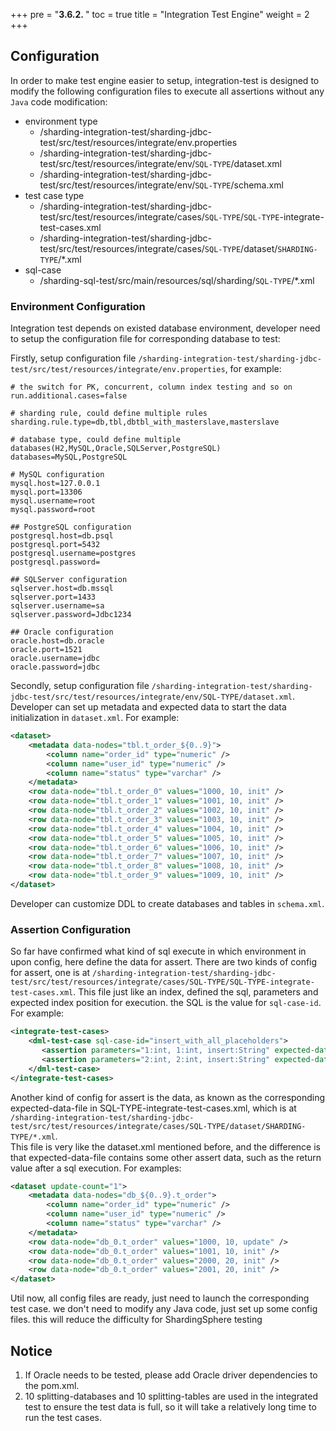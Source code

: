 +++
pre = "<b>3.6.2. </b>"
toc = true
title = "Integration Test Engine"
weight = 2
+++

## Configuration

In order to make test engine easier to setup, integration-test is designed to modify the following configuration files to execute all assertions without any `Java` code modification:

  - environment type
    - /sharding-integration-test/sharding-jdbc-test/src/test/resources/integrate/env.properties
    - /sharding-integration-test/sharding-jdbc-test/src/test/resources/integrate/env/`SQL-TYPE`/dataset.xml
    - /sharding-integration-test/sharding-jdbc-test/src/test/resources/integrate/env/`SQL-TYPE`/schema.xml
  - test case type
    - /sharding-integration-test/sharding-jdbc-test/src/test/resources/integrate/cases/`SQL-TYPE`/`SQL-TYPE`-integrate-test-cases.xml
    - /sharding-integration-test/sharding-jdbc-test/src/test/resources/integrate/cases/`SQL-TYPE`/dataset/`SHARDING-TYPE`/*.xml
  - sql-case 
    - /sharding-sql-test/src/main/resources/sql/sharding/`SQL-TYPE`/*.xml

### Environment Configuration

Integration test depends on existed database environment, developer need to setup the configuration file for corresponding database to test: 

Firstly, setup configuration file `/sharding-integration-test/sharding-jdbc-test/src/test/resources/integrate/env.properties`, for example: 

```properties
# the switch for PK, concurrent, column index testing and so on
run.additional.cases=false

# sharding rule, could define multiple rules
sharding.rule.type=db,tbl,dbtbl_with_masterslave,masterslave

# database type, could define multiple databases(H2,MySQL,Oracle,SQLServer,PostgreSQL)
databases=MySQL,PostgreSQL

# MySQL configuration
mysql.host=127.0.0.1
mysql.port=13306
mysql.username=root
mysql.password=root

## PostgreSQL configuration
postgresql.host=db.psql
postgresql.port=5432
postgresql.username=postgres
postgresql.password=

## SQLServer configuration
sqlserver.host=db.mssql
sqlserver.port=1433
sqlserver.username=sa
sqlserver.password=Jdbc1234

## Oracle configuration
oracle.host=db.oracle
oracle.port=1521
oracle.username=jdbc
oracle.password=jdbc
```

Secondly, setup configuration file `/sharding-integration-test/sharding-jdbc-test/src/test/resources/integrate/env/SQL-TYPE/dataset.xml`. 
Developer can set up metadata and expected data to start the data initialization in `dataset.xml`. For example: 

```xml
<dataset>
    <metadata data-nodes="tbl.t_order_${0..9}">
        <column name="order_id" type="numeric" />
        <column name="user_id" type="numeric" />
        <column name="status" type="varchar" />
    </metadata>
    <row data-node="tbl.t_order_0" values="1000, 10, init" />
    <row data-node="tbl.t_order_1" values="1001, 10, init" />
    <row data-node="tbl.t_order_2" values="1002, 10, init" />
    <row data-node="tbl.t_order_3" values="1003, 10, init" />
    <row data-node="tbl.t_order_4" values="1004, 10, init" />
    <row data-node="tbl.t_order_5" values="1005, 10, init" />
    <row data-node="tbl.t_order_6" values="1006, 10, init" />
    <row data-node="tbl.t_order_7" values="1007, 10, init" />
    <row data-node="tbl.t_order_8" values="1008, 10, init" />
    <row data-node="tbl.t_order_9" values="1009, 10, init" />
</dataset>
```

Developer can customize DDL to create databases and tables in `schema.xml`.

### Assertion Configuration

So far have confirmed what kind of sql execute in which environment in upon config, here define the data for assert.
There are two kinds of config for assert, one is at `/sharding-integration-test/sharding-jdbc-test/src/test/resources/integrate/cases/SQL-TYPE/SQL-TYPE-integrate-test-cases.xml`.
This file just like an index, defined the sql, parameters and expected index position for execution. the SQL is the value for `sql-case-id`. For example: 

```xml
<integrate-test-cases>
    <dml-test-case sql-case-id="insert_with_all_placeholders">
       <assertion parameters="1:int, 1:int, insert:String" expected-data-file="insert_for_order_1.xml" />
       <assertion parameters="2:int, 2:int, insert:String" expected-data-file="insert_for_order_2.xml" />
    </dml-test-case>
</integrate-test-cases>
```

Another kind of config for assert is the data, as known as the corresponding expected-data-file in SQL-TYPE-integrate-test-cases.xml, which is at `/sharding-integration-test/sharding-jdbc-test/src/test/resources/integrate/cases/SQL-TYPE/dataset/SHARDING-TYPE/*.xml`.  
This file is very like the dataset.xml mentioned before, and the difference is that expected-data-file contains some other assert data, such as the return value after a sql execution. For examples:  

```xml
<dataset update-count="1">
    <metadata data-nodes="db_${0..9}.t_order">
        <column name="order_id" type="numeric" />
        <column name="user_id" type="numeric" />
        <column name="status" type="varchar" />
    </metadata>
    <row data-node="db_0.t_order" values="1000, 10, update" />
    <row data-node="db_0.t_order" values="1001, 10, init" />
    <row data-node="db_0.t_order" values="2000, 20, init" />
    <row data-node="db_0.t_order" values="2001, 20, init" />
</dataset>
```
Util now, all config files are ready, just need to launch the corresponding test case. we don't need to modify any Java code, just set up some config files.
this will reduce the difficulty for ShardingSphere testing

## Notice

1. If Oracle needs to be tested, please add Oracle driver dependencies to the pom.xml.
1. 10 splitting-databases and 10 splitting-tables are used in the integrated test to ensure the test data is full, so it will take a relatively long time to run the test cases.
